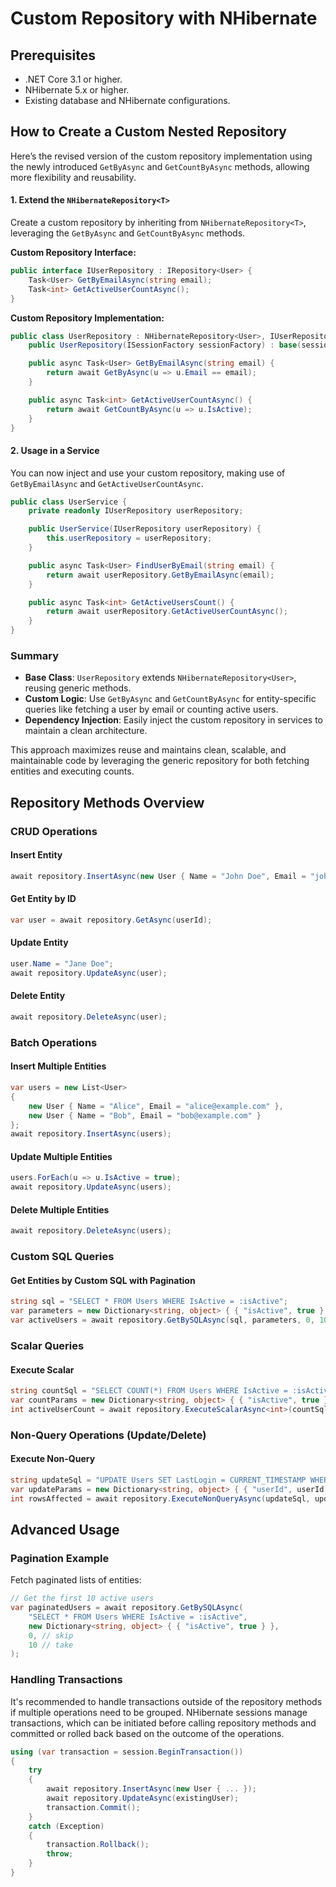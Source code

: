 ﻿

# Custom Repository with NHibernate

## Prerequisites

- .NET Core 3.1 or higher.
- NHibernate 5.x or higher.
- Existing database and NHibernate configurations.

## How to Create a Custom Nested Repository


Here’s the revised version of the custom repository implementation using the newly introduced `GetByAsync` and `GetCountByAsync` methods, allowing more flexibility and reusability.

#### 1. Extend the `NHibernateRepository<T>`
Create a custom repository by inheriting from `NHibernateRepository<T>`, leveraging the `GetByAsync` and `GetCountByAsync` methods.

**Custom Repository Interface:**
```csharp
public interface IUserRepository : IRepository<User> {
    Task<User> GetByEmailAsync(string email);
    Task<int> GetActiveUserCountAsync();
}
```

**Custom Repository Implementation:**
```csharp
public class UserRepository : NHibernateRepository<User>, IUserRepository {
    public UserRepository(ISessionFactory sessionFactory) : base(sessionFactory) {}

    public async Task<User> GetByEmailAsync(string email) {
        return await GetByAsync(u => u.Email == email);
    }

    public async Task<int> GetActiveUserCountAsync() {
        return await GetCountByAsync(u => u.IsActive);
    }
}
```

#### 2. Usage in a Service
You can now inject and use your custom repository, making use of `GetByEmailAsync` and `GetActiveUserCountAsync`.

```csharp
public class UserService {
    private readonly IUserRepository userRepository;

    public UserService(IUserRepository userRepository) {
        this.userRepository = userRepository;
    }

    public async Task<User> FindUserByEmail(string email) {
        return await userRepository.GetByEmailAsync(email);
    }

    public async Task<int> GetActiveUsersCount() {
        return await userRepository.GetActiveUserCountAsync();
    }
}
```

### Summary
- **Base Class**: `UserRepository` extends `NHibernateRepository<User>`, reusing generic methods.
- **Custom Logic**: Use `GetByAsync` and `GetCountByAsync` for entity-specific queries like fetching a user by email or counting active users.
- **Dependency Injection**: Easily inject the custom repository in services to maintain a clean architecture.

This approach maximizes reuse and maintains clean, scalable, and maintainable code by leveraging the generic repository for both fetching entities and executing counts.



## Repository Methods Overview

### CRUD Operations

#### Insert Entity

```csharp
await repository.InsertAsync(new User { Name = "John Doe", Email = "john@example.com" });
```

#### Get Entity by ID

```csharp
var user = await repository.GetAsync(userId);
```

#### Update Entity

```csharp
user.Name = "Jane Doe";
await repository.UpdateAsync(user);
```

#### Delete Entity

```csharp
await repository.DeleteAsync(user);
```

### Batch Operations

#### Insert Multiple Entities

```csharp
var users = new List<User>
{
    new User { Name = "Alice", Email = "alice@example.com" },
    new User { Name = "Bob", Email = "bob@example.com" }
};
await repository.InsertAsync(users);
```

#### Update Multiple Entities

```csharp
users.ForEach(u => u.IsActive = true);
await repository.UpdateAsync(users);
```

#### Delete Multiple Entities

```csharp
await repository.DeleteAsync(users);
```

### Custom SQL Queries

#### Get Entities by Custom SQL with Pagination

```csharp
string sql = "SELECT * FROM Users WHERE IsActive = :isActive";
var parameters = new Dictionary<string, object> { { "isActive", true } };
var activeUsers = await repository.GetBySQLAsync(sql, parameters, 0, 10);
```

### Scalar Queries

#### Execute Scalar

```csharp
string countSql = "SELECT COUNT(*) FROM Users WHERE IsActive = :isActive";
var countParams = new Dictionary<string, object> { { "isActive", true } };
int activeUserCount = await repository.ExecuteScalarAsync<int>(countSql, countParams);
```

### Non-Query Operations (Update/Delete)

#### Execute Non-Query

```csharp
string updateSql = "UPDATE Users SET LastLogin = CURRENT_TIMESTAMP WHERE Id = :userId";
var updateParams = new Dictionary<string, object> { { "userId", userId } };
int rowsAffected = await repository.ExecuteNonQueryAsync(updateSql, updateParams);
```

## Advanced Usage

### Pagination Example

Fetch paginated lists of entities:

```csharp
// Get the first 10 active users
var paginatedUsers = await repository.GetBySQLAsync(
    "SELECT * FROM Users WHERE IsActive = :isActive",
    new Dictionary<string, object> { { "isActive", true } },
    0, // skip
    10 // take
);
```

### Handling Transactions

It's recommended to handle transactions outside of the repository methods if multiple operations need to be grouped. NHibernate sessions manage transactions, which can be initiated before calling repository methods and committed or rolled back based on the outcome of the operations.

```csharp
using (var transaction = session.BeginTransaction())
{
    try
    {
        await repository.InsertAsync(new User { ... });
        await repository.UpdateAsync(existingUser);
        transaction.Commit();
    }
    catch (Exception)
    {
        transaction.Rollback();
        throw;
    }
}
```



